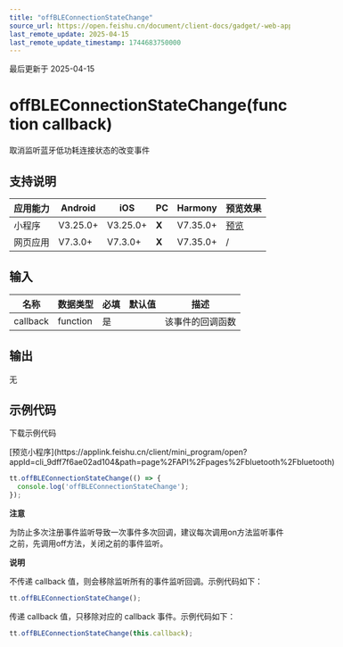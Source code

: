 ```yaml
---
title: "offBLEConnectionStateChange"
source_url: https://open.feishu.cn/document/client-docs/gadget/-web-app-api/device/ble/offbleconnectionstatechange
last_remote_update: 2025-04-15
last_remote_update_timestamp: 1744683750000
---
```

最后更新于 2025-04-15

# offBLEConnectionStateChange(function callback)

取消监听蓝牙低功耗连接状态的改变事件

## 支持说明

应用能力 | Android | iOS | PC | Harmony | 预览效果
--- | --- | --- | --- | --- | ---
小程序 | V3.25.0+ | V3.25.0+ | **X** | V7.35.0+ | [预览](https://applink.feishu.cn/client/mini_program/open?appId=cli_9dff7f6ae02ad104&path=page%2FAPI%2Fpages%2Fbluetooth%2Fbluetooth)
网页应用 | V7.3.0+ | V7.3.0+ | **X** | V7.35.0+ | /

## 输入

名称 | 数据类型 | 必填 | 默认值 | 描述
--- | --- | --- | --- | ---
callback | function | 是 |  | 该事件的回调函数

## 输出
无

## 示例代码

<md-download-code href="https://open.feishu.cn/document/uYjL24iN/uYDM04iNwQjL2ADN" mobileDisplay="none">下载示例代码</md-download-code>

<div style="display: flex">
          [预览小程序](https://applink.feishu.cn/client/mini_program/open?appId=cli_9dff7f6ae02ad104&path=page%2FAPI%2Fpages%2Fbluetooth%2Fbluetooth)

</div> 

```js
tt.offBLEConnectionStateChange(() => {
  console.log('offBLEConnectionStateChange');
});
```

**注意**

为防止多次注册事件监听导致一次事件多次回调，建议每次调用on方法监听事件之前，先调用off方法，关闭之前的事件监听。

**说明**

不传递 callback 值，则会移除监听所有的事件监听回调。示例代码如下：

```js
tt.offBLEConnectionStateChange();
```

传递 callback 值，只移除对应的 callback 事件。示例代码如下：

```js
tt.offBLEConnectionStateChange(this.callback);
```
